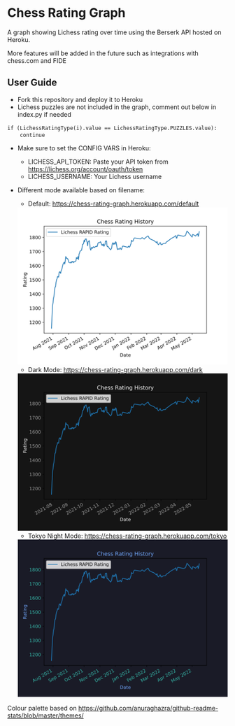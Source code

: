 # Chess Rating Graph

A graph showing Lichess rating over time using the Berserk API hosted on Heroku.

More features will be added in the future such as integrations with chess.com and FIDE

## User Guide

- Fork this repository and deploy it to Heroku
- Lichess puzzles are not included in the graph, comment out below in index.py if needed
```
if (LichessRatingType(i).value == LichessRatingType.PUZZLES.value):
    continue
```
- Make sure to set the CONFIG VARS in Heroku:
    - LICHESS_API_TOKEN: Paste your API token from https://lichess.org/account/oauth/token
    - LICHESS_USERNAME: Your Lichess username
- Different mode available based on filename:
    - Default: https://chess-rating-graph.herokuapp.com/default
    <img src="./api/static/chess_rating_graph.svg">

    - Dark Mode: https://chess-rating-graph.herokuapp.com/dark
    <img src="./api/static/chess_rating_graph_dark.svg">
    
    - Tokyo Night Mode: https://chess-rating-graph.herokuapp.com/tokyo
    <img src="./api/static/chess_rating_graph_tokyo.svg">

Colour palette based on https://github.com/anuraghazra/github-readme-stats/blob/master/themes/